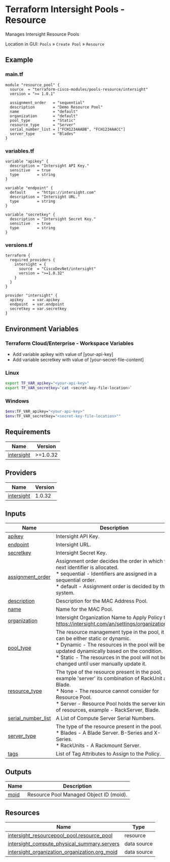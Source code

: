 <!-- BEGIN_TF_DOCS -->
# Terraform Intersight Pools - Resource
Manages Intersight Resource Pools

Location in GUI:
`Pools` » `Create Pool` » `Resource`

## Example

### main.tf
```hcl
module "resource_pool" {
  source  = "terraform-cisco-modules/pools-resource/intersight"
  version = ">= 1.0.1"

  assignment_order   = "sequential"
  description        = "Demo Resource Pool"
  name               = "default"
  organization       = "default"
  pool_type          = "Static"
  resource_type      = "Server"
  serial_number_list = ["FCH1234AABB", "FCH1234AACC"]
  server_type        = "Blades"
}

```

### variables.tf
```hcl
variable "apikey" {
  description = "Intersight API Key."
  sensitive   = true
  type        = string
}

variable "endpoint" {
  default     = "https://intersight.com"
  description = "Intersight URL."
  type        = string
}

variable "secretkey" {
  description = "Intersight Secret Key."
  sensitive   = true
  type        = string
}
```

### versions.tf
```hcl
terraform {
  required_providers {
    intersight = {
      source  = "CiscoDevNet/intersight"
      version = ">=1.0.32"
    }
  }
}

provider "intersight" {
  apikey    = var.apikey
  endpoint  = var.endpoint
  secretkey = var.secretkey
}
```

## Environment Variables

### Terraform Cloud/Enterprise - Workspace Variables
- Add variable apikey with value of [your-api-key]
- Add variable secretkey with value of [your-secret-file-content]

### Linux
```bash
export TF_VAR_apikey="<your-api-key>"
export TF_VAR_secretkey=`cat <secret-key-file-location>`
```

### Windows
```bash
$env:TF_VAR_apikey="<your-api-key>"
$env:TF_VAR_secretkey="<secret-key-file-location>""
```


## Requirements

| Name | Version |
|------|---------|
| <a name="requirement_intersight"></a> [intersight](#requirement\_intersight) | >=1.0.32 |
## Providers

| Name | Version |
|------|---------|
| <a name="provider_intersight"></a> [intersight](#provider\_intersight) | 1.0.32 |
## Inputs

| Name | Description | Type | Default | Required |
|------|-------------|------|---------|:--------:|
| <a name="input_apikey"></a> [apikey](#input\_apikey) | Intersight API Key. | `string` | n/a | yes |
| <a name="input_endpoint"></a> [endpoint](#input\_endpoint) | Intersight URL. | `string` | `"https://intersight.com"` | no |
| <a name="input_secretkey"></a> [secretkey](#input\_secretkey) | Intersight Secret Key. | `string` | n/a | yes |
| <a name="input_assignment_order"></a> [assignment\_order](#input\_assignment\_order) | Assignment order decides the order in which the next identifier is allocated.<br>  * sequential - Identifiers are assigned in a sequential order.<br>  * default - Assignment order is decided by the system. | `string` | `"default"` | no |
| <a name="input_description"></a> [description](#input\_description) | Description for the MAC Address Pool. | `string` | `""` | no |
| <a name="input_name"></a> [name](#input\_name) | Name for the MAC Pool. | `string` | `"default"` | no |
| <a name="input_organization"></a> [organization](#input\_organization) | Intersight Organization Name to Apply Policy to.  https://intersight.com/an/settings/organizations/. | `string` | `"default"` | no |
| <a name="input_pool_type"></a> [pool\_type](#input\_pool\_type) | The resource management type in the pool, it can be either static or dynamic.<br>  * Dynamic - The resources in the pool will be updated dynamically based on the condition.<br>  * Static - The resources in the pool will not be changed until user manually update it. | `string` | `"Static"` | no |
| <a name="input_resource_type"></a> [resource\_type](#input\_resource\_type) | The type of the resource present in the pool, example 'server' its combination of RackUnit and Blade.<br>  * None - The resource cannot consider for Resource Pool.<br>  * Server - Resource Pool holds the server kind of resources, example - RackServer, Blade. | `string` | `"Server"` | no |
| <a name="input_serial_number_list"></a> [serial\_number\_list](#input\_serial\_number\_list) | A List of Compute Server Serial Numbers. | `set(string)` | n/a | yes |
| <a name="input_server_type"></a> [server\_type](#input\_server\_type) | The type of the resource present in the pool.<br>  * Blades - A Blade Server.  B-Series and X-Series.<br>  * RackUnits - A Rackmount Server. | `string` | `"Blades"` | no |
| <a name="input_tags"></a> [tags](#input\_tags) | List of Tag Attributes to Assign to the Policy. | `list(map(string))` | `[]` | no |
## Outputs

| Name | Description |
|------|-------------|
| <a name="output_moid"></a> [moid](#output\_moid) | Resource Pool Managed Object ID (moid). |
## Resources

| Name | Type |
|------|------|
| [intersight_resourcepool_pool.resource_pool](https://registry.terraform.io/providers/CiscoDevNet/intersight/latest/docs/resources/resourcepool_pool) | resource |
| [intersight_compute_physical_summary.servers](https://registry.terraform.io/providers/CiscoDevNet/intersight/latest/docs/data-sources/compute_physical_summary) | data source |
| [intersight_organization_organization.org_moid](https://registry.terraform.io/providers/CiscoDevNet/intersight/latest/docs/data-sources/organization_organization) | data source |
<!-- END_TF_DOCS -->